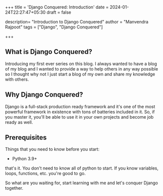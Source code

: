 +++
title = 'Django Conquered: Introduction'
date = 2024-01-24T22:27:47+05:30
draft = false

description= "Introduction to Django Conquered"
author = "Manvendra Rajpoot"
tags = ["Django", "Django Conquered"]

+++

## What is Django Conquered?

Introducing my first ever series on this blog. I always wanted to have a blog of my blog and I wanted to provide a way to help others in any way possible so I thought why not I just start a blog of my own and share my knowledge with others.

## Why Django Conquered?

Django is a full-stack production ready framework and it's one of the most powerful framework in existence with tons of batteries included in it. So, if you master it, you'll be able to use it in your own projects and become job ready as well.

## Prerequisites

Things that you need to know before you start:

- Python 3.9+

that's it. You don't need to know all of python to start. If you know variables, loops, functions, etc. you're good to go.

So what are you waiting for, start learning with me and let's conquer Django together.